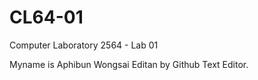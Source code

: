 # CL64-01
Computer Laboratory 2564 - Lab 01

Myname is Aphibun Wongsai
Editan by Github Text Editor.
